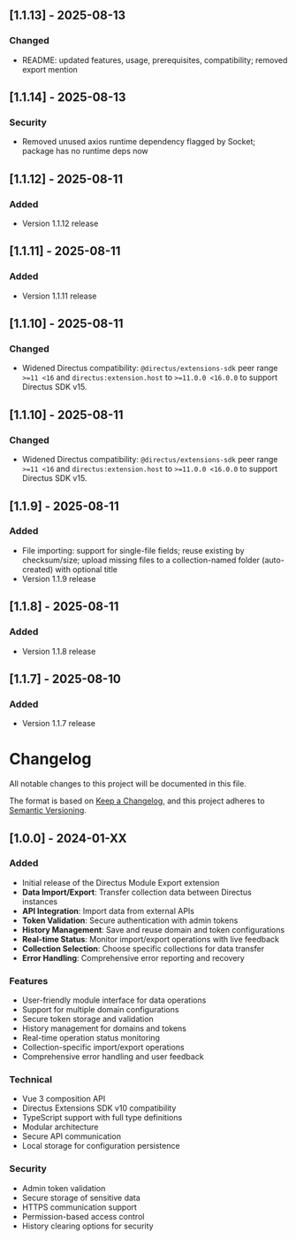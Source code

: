 ## [1.1.13] - 2025-08-13

### Changed
- README: updated features, usage, prerequisites, compatibility; removed export mention

## [1.1.14] - 2025-08-13

### Security
- Removed unused axios runtime dependency flagged by Socket; package has no runtime deps now

## [1.1.12] - 2025-08-11

### Added
- Version 1.1.12 release

## [1.1.11] - 2025-08-11

### Added
- Version 1.1.11 release

## [1.1.10] - 2025-08-11

### Changed
- Widened Directus compatibility: `@directus/extensions-sdk` peer range `>=11 <16` and `directus:extension.host` to `>=11.0.0 <16.0.0` to support Directus SDK v15.

## [1.1.10] - 2025-08-11

### Changed
- Widened Directus compatibility: `@directus/extensions-sdk` peer range `>=11 <16` and `directus:extension.host` to `>=11.0.0 <16.0.0` to support Directus SDK v15.

## [1.1.9] - 2025-08-11

### Added
- File importing: support for single-file fields; reuse existing by checksum/size; upload missing files to a collection-named folder (auto-created) with optional title
- Version 1.1.9 release

## [1.1.8] - 2025-08-11

### Added
- Version 1.1.8 release

## [1.1.7] - 2025-08-10

### Added
- Version 1.1.7 release

# Changelog

All notable changes to this project will be documented in this file.

The format is based on [Keep a Changelog](https://keepachangelog.com/en/1.0.0/),
and this project adheres to [Semantic Versioning](https://semver.org/spec/v2.0.0.html).

## [1.0.0] - 2024-01-XX

### Added
- Initial release of the Directus Module Export extension
- **Data Import/Export**: Transfer collection data between Directus instances
- **API Integration**: Import data from external APIs
- **Token Validation**: Secure authentication with admin tokens
- **History Management**: Save and reuse domain and token configurations
- **Real-time Status**: Monitor import/export operations with live feedback
- **Collection Selection**: Choose specific collections for data transfer
- **Error Handling**: Comprehensive error reporting and recovery

### Features
- User-friendly module interface for data operations
- Support for multiple domain configurations
- Secure token storage and validation
- History management for domains and tokens
- Real-time operation status monitoring
- Collection-specific import/export operations
- Comprehensive error handling and user feedback

### Technical
- Vue 3 composition API
- Directus Extensions SDK v10 compatibility
- TypeScript support with full type definitions
- Modular architecture
- Secure API communication
- Local storage for configuration persistence

### Security
- Admin token validation
- Secure storage of sensitive data
- HTTPS communication support
- Permission-based access control
- History clearing options for security 